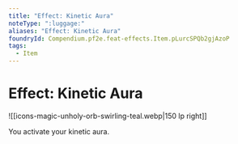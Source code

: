 ```yaml
---
title: "Effect: Kinetic Aura"
noteType: ":luggage:"
aliases: "Effect: Kinetic Aura"
foundryId: Compendium.pf2e.feat-effects.Item.pLurcSPQb2gjAzoP
tags:
  - Item
---
```


# Effect: Kinetic Aura
![[icons-magic-unholy-orb-swirling-teal.webp|150 lp right]]

You activate your kinetic aura.
